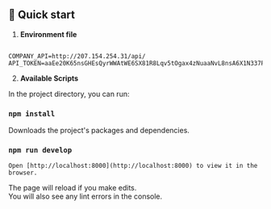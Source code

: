 ## 🚀 Quick start

1.  **Environment file**

```Create a .env.development file in the project root with the following keys and values:

COMPANY_API=http://207.154.254.31/api/
API_TOKEN=aaEe20K65nsGHEsQyrWWAtWE6SX81R8Lqv5tOgax4zNuaaNvL8nsA6X1N337PVBZKodyrc
```

2.  **Available Scripts**

In the project directory, you can run:

### `npm install`

Downloads the project's packages and dependencies.

### `npm run develop`

```Runs the app in the development mode.\
Open [http://localhost:8000](http://localhost:8000) to view it in the browser.
```

The page will reload if you make edits.\
You will also see any lint errors in the console.
